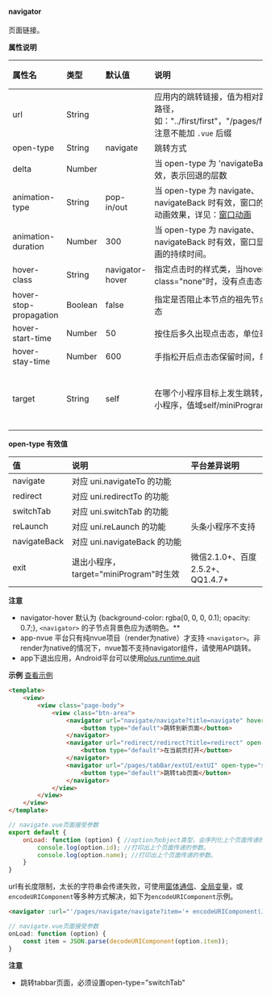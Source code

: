 #### navigator

页面链接。

**属性说明**

|属性名|类型|默认值|说明|平台差异说明|
|:-|:-|:-|:-|:-|
|url|String||应用内的跳转链接，值为相对路径或绝对路径，如："../first/first"，"/pages/first/first"，注意不能加 ``.vue`` 后缀||
|open-type|String|navigate|跳转方式||
|delta|Number||当 open-type 为 'navigateBack' 时有效，表示回退的层数||
|animation-type|String|pop-in/out|当 open-type 为 navigate、navigateBack 时有效，窗口的显示/关闭动画效果，详见：[窗口动画](api/router?id=animation)|5+App|
|animation-duration|Number|300|当 open-type 为 navigate、navigateBack 时有效，窗口显示/关闭动画的持续时间。|App|
|hover-class|String|navigator-hover|指定点击时的样式类，当hover-class="none"时，没有点击态效果||
|hover-stop-propagation|Boolean|false|指定是否阻止本节点的祖先节点出现点击态|微信小程序|
|hover-start-time|Number|50|按住后多久出现点击态，单位毫秒||
|hover-stay-time|Number|600|手指松开后点击态保留时间，单位毫秒|&nbsp;|
|target|String|self|在哪个小程序目标上发生跳转，默认当前小程序，值域self/miniProgram|微信2.0.7+、百度2.5.2+、QQ|

**open-type 有效值**

|值|说明|平台差异说明|
|:-|:-|:-|
|navigate|对应 uni.navigateTo 的功能||
|redirect|对应 uni.redirectTo 的功能||
|switchTab|对应 uni.switchTab 的功能||
|reLaunch|对应 uni.reLaunch 的功能|头条小程序不支持|
|navigateBack|对应 uni.navigateBack 的功能||
|exit|退出小程序，target="miniProgram"时生效|微信2.1.0+、百度2.5.2+、QQ1.4.7+|

**注意**
- navigator-hover 默认为 {background-color: rgba(0, 0, 0, 0.1); opacity: 0.7;}, ``<navigator>`` 的子节点背景色应为透明色。**
- app-nvue 平台只有纯nvue项目（render为native）才支持 `<navigator>`。非render为native的情况下，nvue暂不支持navigator组件，请使用API跳转。
- app下退出应用，Android平台可以使用[plus.runtime.quit](https://www.html5plus.org/doc/zh_cn/runtime.html#plus.runtime.quit)

**示例** [查看示例](https://uniapp.dcloud.io/h5/pages/component/navigator/navigator)
 
```html
<template>
	<view>
		<view class="page-body">
			<view class="btn-area">
				<navigator url="navigate/navigate?title=navigate" hover-class="navigator-hover">
					<button type="default">跳转到新页面</button>
				</navigator>
				<navigator url="redirect/redirect?title=redirect" open-type="redirect" hover-class="other-navigator-hover">
					<button type="default">在当前页打开</button>
				</navigator>
				<navigator url="/pages/tabBar/extUI/extUI" open-type="switchTab" hover-class="other-navigator-hover">
					<button type="default">跳转tab页面</button>
				</navigator>
			</view>
		</view>
	</view>
</template>
```

```javascript
// navigate.vue页面接受参数
export default {
	onLoad: function (option) { //option为object类型，会序列化上个页面传递的参数
		console.log(option.id); //打印出上个页面传递的参数。
		console.log(option.name); //打印出上个页面传递的参数。
	}
}
```

url有长度限制，太长的字符串会传递失败，可使用[窗体通信](https://uniapp.dcloud.io/collocation/frame/communication)、[全局变量](https://ask.dcloud.net.cn/article/35021)，或`encodeURIComponent`等多种方式解决，如下为`encodeURIComponent`示例。
```html
<navigator :url="'/pages/navigate/navigate?item='+ encodeURIComponent(JSON.stringify(item))"></navigator>
```
```javascript
// navigate.vue页面接受参数
onLoad: function (option) {
	const item = JSON.parse(decodeURIComponent(option.item));
}
```

**注意**
- 跳转tabbar页面，必须设置open-type="switchTab"
